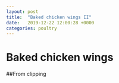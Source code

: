 ```yaml
---
layout: post
title:  "Baked chicken wings II"
date:   2019-12-22 12:00:28 +0000
categories: poultry
---
```


# Baked chicken wings
##From clipping